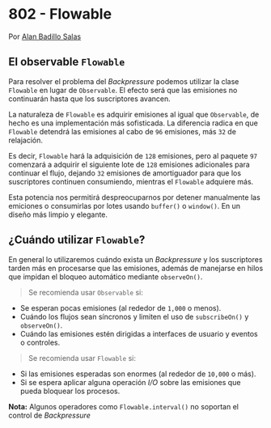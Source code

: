 # 802 - Flowable

Por [Alan Badillo Salas](https://www.nomadacode.com)

## El observable `Flowable`

Para resolver el problema del *Backpressure* podemos utilizar la clase `Flowable` en lugar de `Observable`. El efecto será que las emisiones no continuarán hasta que los suscriptores avancen.

La naturaleza de `Flowable` es adquirir emisiones al igual que `Observable`, de hecho es una implementación más sofisticada. La diferencia radica en que `Flowable` detendrá las emisiones al cabo de `96` emisiones, más `32` de relajación.

Es decir, `Flowable` hará la adquisición de `128` emisiones, pero al paquete `97` comenzará a adquirir el siguiente lote de `128` emisiones adicionales para continuar el flujo, dejando `32` emisiones de amortiguador para que los suscriptores continuen consumiendo, mientras el `Flowable` adquiere más.

Esta potencia nos permitirá despreocuparnos por detener manualmente las emiciones o consumirlas por lotes usando `buffer()` o `window()`. En un diseño más limpio y elegante.

## ¿Cuándo utilizar `Flowable`?

En general lo utilizaremos cuándo exista un *Backpressure* y los suscriptores tarden más en procesarse que las emisiones, además de manejarse en hilos que impidan el bloqueo automático mediante `observeOn()`.

> Se recomienda usar `Observable` si:

* Se esperan pocas emisiones (al rededor de `1,000` o menos).
* Cuándo los flujos sean síncronos y limiten el uso de `subscribeOn()` y `observeOn()`.
* Cuándo las emisiones estén dirigidas a interfaces de usuario y eventos o controles.

> Se recomienda usar `Flowable` si:

* Si las emisiones esperadas son enormes (al rededor de `10,000` o más).
* Si se espera aplicar alguna operación *I/O* sobre las emisiones que pueda bloquear los procesos.

**Nota:** Algunos operadores como `Flowable.interval()` no soportan el control de *Backpressure* 